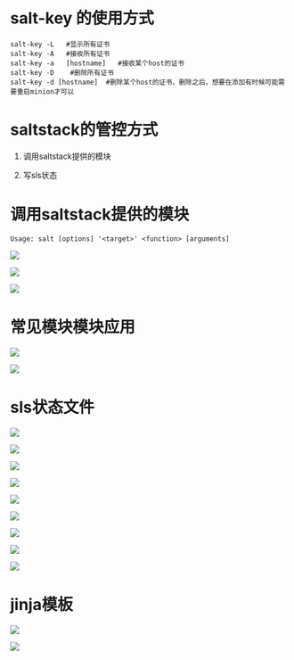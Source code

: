# salt-key 的使用方式

```
salt-key -L   #显示所有证书
salt-key -A   #接收所有证书
salt-key -a   [hostname]   #接收某个host的证书
salt-key -D    #删除所有证书
salt-key -d [hostname]  #删除某个host的证书，删除之后，想要在添加有时候可能需要重启minion才可以
```

# saltstack的管控方式

1. 调用saltstack提供的模块

1. 写sls状态

# 调用saltstack提供的模块

```
Usage: salt [options] '<target>' <function> [arguments]
```

![](images/WEBRESOURCE2614e350aec6070ba504ec8eccbb31ea截图.png)

![](images/WEBRESOURCE6bb947ac71d98f64f34d7c927364788f截图.png)

![](images/WEBRESOURCE171eea57a6573d4a424ab9bc9dfaf0f2截图.png)

# 常见模块模块应用

![](images/WEBRESOURCE9a17fe4f47d52367ac43ed6b4a5fc2de截图.png)

![](images/WEBRESOURCE254b71d0c2e90596e75432b1875eb6ec截图.png)

# sls状态文件

![](images/WEBRESOURCE54e58255725fe2ee35dc851cdace201c截图.png)

![](images/WEBRESOURCE145cd796bd7e536ddbe74fd7e1473120截图.png)

![](images/WEBRESOURCEc2a2ff2e04a7b66c5f6d6e81fe6a7b84截图.png)

![](images/WEBRESOURCE9db0c68ded3fac53e70d18bf0bf3bfbd截图.png)

![](images/WEBRESOURCE99bd5aff47e6c9d0012ccc9ac669d300截图.png)

![](images/WEBRESOURCE005be967211064d70789cba24639eb72截图.png)

![](images/WEBRESOURCEae2161e16e51544802a900d773db06a9截图.png)

![](images/WEBRESOURCEc34e682db89b8608dd8e6e40d1faf2f1截图.png)

![](images/WEBRESOURCE6253bda26f6065f419ac48925c6051ae截图.png)

# jinja模板

![](images/WEBRESOURCEb479cae577109265375777ecf05c78db截图.png)

![](images/WEBRESOURCEfae1dd32f43c80545fa251a3865cf692截图.png)
